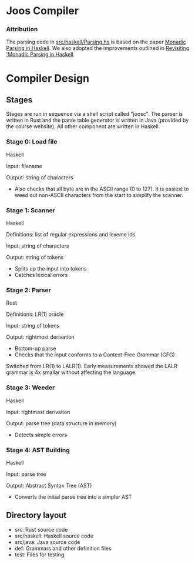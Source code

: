 Joos Compiler
=============

### Attribution

The parsing code in [src/haskell/Parsing.hs](src/haskell/Parsing.hs) is based on
the paper
[Monadic Parsing in Haskell](http://www.cs.nott.ac.uk/~pszgmh/pearl.pdf). We
also adopted the improvements outlined in
[Revisiting 'Monadic Parsing in Haskell](http://vaibhavsagar.com/blog/2018/02/04/revisiting-monadic-parsing-haskell/).

# Compiler Design

## Stages

Stages are run in sequence via a shell script called "joosc". The parser is
written in Rust and the parse table generator is written in Java (provided by
the course website). All other component are written in Haskell.

### Stage 0: Load file

Haskell

Input: filename

Output: string of characters

* Also checks that all byte are in the ASCII range (0 to 127). It is easiest to
  weed out non-ASCII characters from the start to simplify the scanner.

### Stage 1: Scanner

Haskell

Definitions: list of regular expressions and lexeme ids

Input: string of characters

Output: string of tokens

* Splits up the input into tokens
* Catches lexical errors

### Stage 2: Parser

Rust

Definitions: LR(1) oracle

Input: string of tokens

Output: rightmost derivation

* Bottom-up parse
* Checks that the input conforms to a Context-Free Grammar (CFG)

Switched from LR(1) to LALR(1). Early measurements showed the LALR grammar is
4x smallar without affecting the language.

### Stage 3: Weeder

Haskell

Input: rightmost derivation

Output: parse tree (data structure in memory)

* Detects simple errors

### Stage 4: AST Building

Haskell

Input: parse tree

Output: Abstract Syntax Tree (AST)

* Converts the initial parse tree into a simpler AST

## Directory layout

* src: Rust source code
* src/haskell: Haskell source code
* src/java: Java source code
* def: Grammars and other definition files
* test: Files for testing
